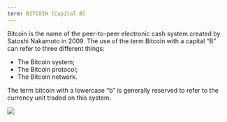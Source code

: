 ```yaml
---
term: BITCOIN (Capital B)
---
```


Bitcoin is the name of the peer-to-peer electronic cash system created by Satoshi Nakamoto in 2009. The use of the term Bitcoin with a capital “B” can refer to three different things:
* The Bitcoin system;
* The Bitcoin protocol;
* The Bitcoin network.

The term bitcoin with a lowercase “b” is generally reserved to refer to the currency unit traded on this system.

![](../../dictionnaire/assets/41.webp)